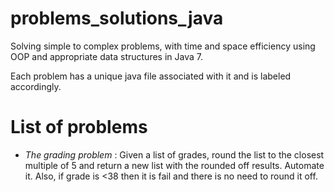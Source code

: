 # problems_solutions_java
Solving simple to complex problems, with time and space efficiency using OOP and appropriate data structures in Java 7.

Each problem has a unique java file associated with it and is labeled accordingly. 

# List of problems 
- *The grading problem* : Given a list of grades, round the list to the closest multiple of 5 and return a new list with the rounded off results. Automate it. Also, if grade is <38 then it is fail and there is no need to round it off. 
